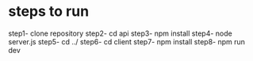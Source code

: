 # steps to run
step1- clone repository
step2- cd api
step3- npm install
step4- node server.js
step5- cd ../
step6- cd client
step7- npm install
step8- npm run dev